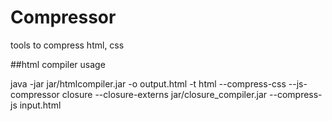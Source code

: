 Compressor
==========

tools to compress html, css

##html compiler usage

java -jar jar/htmlcompiler.jar -o output.html -t html  --compress-css  --js-compressor closure --closure-externs jar/closure_compiler.jar --compress-js  input.html 
